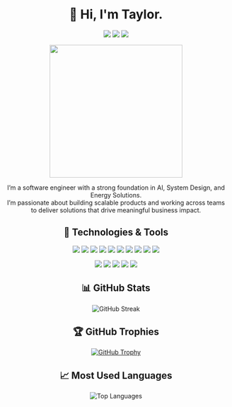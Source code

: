 <div align="center">

# 👋 Hi, I'm Taylor.

<p>
  <img src="https://img.shields.io/badge/Based_in-San_Francisco-informational?style=flat&logo=google-maps&logoColor=white&color=2bbc8a" />
  <img src="https://img.shields.io/badge/Focus-Data_Driven_&_Cloud_Native-informational?style=flat&logo=battery&logoColor=white&color=2bbc8a" />
  <img src="https://img.shields.io/badge/Coding-24/7-informational?style=flat&logo=visual-studio-code&logoColor=white&color=2bbc8a" />
</p>

<img src="https://media.giphy.com/media/13HgwGsXF0aiGY/giphy.gif" width="300" />

</div>

<div align="center">
<p>
I’m a software engineer with a strong foundation in AI, System Design, and Energy Solutions.<br> 
I’m passionate about building scalable products and working across teams to deliver solutions that drive meaningful business impact.
</p>
</div>

<div align="center">

## 🔧 Technologies & Tools

<p>
  <img src="https://img.shields.io/badge/Code-C++-informational?style=flat&logo=c++&logoColor=white&color=3498db" />
  <img src="https://img.shields.io/badge/Code-C-informational?style=flat&logo=c&logoColor=white&color=3498db" />
  <img src="https://img.shields.io/badge/Code-Java-informational?style=flat&logo=java&logoColor=white&color=3498db" />
  <img src="https://img.shields.io/badge/Code-JavaScript-informational?style=flat&logo=javascript&logoColor=white&color=3498db" />
  <img src="https://img.shields.io/badge/Code-Python-informational?style=flat&logo=python&logoColor=white&color=3498db" />
  <img src="https://img.shields.io/badge/Code-Go-informational?style=flat&logo=go&logoColor=white&color=3498db" />
  <img src="https://img.shields.io/badge/Code-React-informational?style=flat&logo=react&logoColor=white&color=3498db" />
  <img src="https://img.shields.io/badge/Code-TypeScript-informational?style=flat&logo=typescript&logoColor=white&color=3498db" />
  <img src="https://img.shields.io/badge/Code-PHP-informational?style=flat&logo=php&logoColor=white&color=3498db" />
  <img src="https://img.shields.io/badge/Code-Solidity-informational?style=flat&logo=solidity&logoColor=white&color=3498db" />
</p>

<p>
  <img src="https://img.shields.io/badge/Tools-Docker-informational?style=flat&logo=docker&logoColor=white&color=e74c3c" />
  <img src="https://img.shields.io/badge/Tools-Kubernetes-informational?style=flat&logo=kubernetes&logoColor=white&color=e74c3c" />
  <img src="https://img.shields.io/badge/Tools-AWS-informational?style=flat&logo=amazon-aws&logoColor=white&color=e74c3c" />
  <img src="https://img.shields.io/badge/Tools-TensorFlow-informational?style=flat&logo=tensorflow&logoColor=white&color=e74c3c" />
  <img src="https://img.shields.io/badge/Tools-PyTorch-informational?style=flat&logo=pytorch&logoColor=white&color=e74c3c" />
</p>

## 📊 GitHub Stats

<img src="https://github-readme-streak-stats.herokuapp.com/?user=lllyt8&theme=radical" alt="GitHub Streak" />

## 🏆 GitHub Trophies

<a href="https://github.com/ryo-ma/github-profile-trophy">
  <img src="https://github-profile-trophy.vercel.app/?username=lllyt8&theme=radical&row=1&column=6&margin-w=15" alt="GitHub Trophy" />
</a>

## 📈 Most Used Languages

<img src="https://github-readme-stats.vercel.app/api/top-langs/?username=lllyt8&layout=compact&theme=radical" alt="Top Languages" />


<!--
## 🚀 Featured Projects

<a href="https://github.com/lllyt8/Contributor">
  <img src="https://github-readme-stats.vercel.app/api/pin/?username=lllyt8&repo=Contributor&theme=radical" />
</a>

</div>

<p align="center">
  <img src="https://komarev.com/ghpvc/?username=lllyt8&color=green" alt="Profile views" />
</p>
